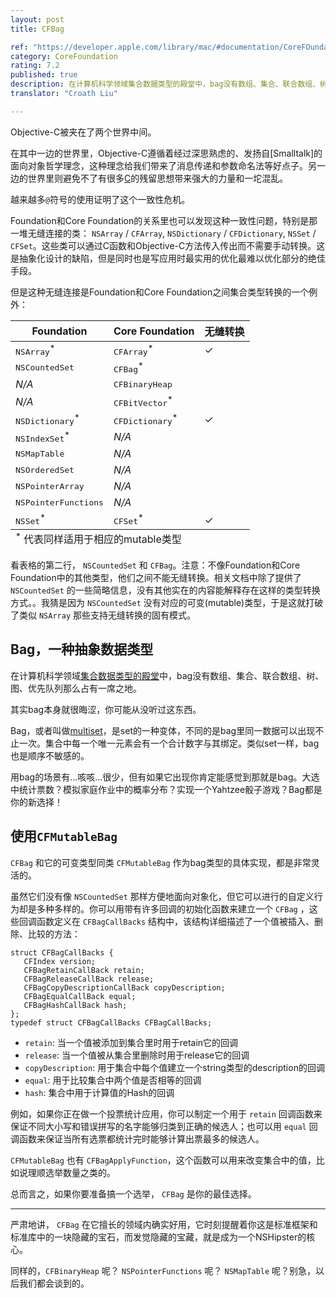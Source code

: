 ```yaml
---
layout: post
title: CFBag

ref: "https://developer.apple.com/library/mac/#documentation/CoreFOundation/Reference/CFMutableBagRef/Reference/reference.html"
category: CoreFoundation
rating: 7.2
published: true
description: 在计算机科学领域集合数据类型的殿堂中，bag没有数组、集合、联合数组、树、图、优先队列那么占有一席之地。其实bag本身就很晦涩，你可能从没听过这东西。
translator: "Croath Liu"

---
```


Objective-C被夹在了两个世界中间。

在其中一边的世界里，Objective-C遵循着经过深思熟虑的、发扬自[Smalltalk]的面向对象哲学理念，这种理念给我们带来了消息传递和参数命名法等好点子。另一边的世界里则避免不了有很多<a href="http://en.wikipedia.org/wiki/C_(programming_language)">C</a>的残留思想带来强大的力量和一坨混乱。

越来越多`@`符号的使用证明了这个一致性危机。

Foundation和Core Foundation的关系里也可以发现这种一致性问题，特别是那一堆无缝连接的类： `NSArray` / `CFArray`, `NSDictionary` / `CFDictionary`, `NSSet` / `CFSet`。这些类可以通过C函数和Objective-C方法传入传出而不需要手动转换。这是抽象化设计的缺陷，但是同时也是写应用时最实用的优化最难以优化部分的绝佳手段。

但是这种无缝连接是Foundation和Core Foundation之间集合类型转换的一个例外：

<table>
  <thead>
    <tr>
      <th>Foundation</th>
      <th>Core Foundation</th>
      <th>无缝转换</th>
    </tr>
  </thead>
  <tbody>
    <tr>
      <td><tt>NSArray</tt><sup>*</sup></td>
      <td><tt>CFArray</tt><sup>*</sup></td>
      <td>✓</td>
    </tr>
    <tr>
      <td><tt>NSCountedSet</tt></td>
      <td><tt>CFBag</tt><sup>*</sup></td>
      <td></td>
    </tr>
    <tr>
      <td><em>N/A</em></td>
      <td><tt>CFBinaryHeap</tt></td>
      <td></td>
    </tr>
    <tr>
      <td><em>N/A</em></td>
      <td><tt>CFBitVector</tt><sup>*</sup></td>
      <td></td>
    </tr>
    <tr>
      <td><tt>NSDictionary</tt><sup>*</sup></td>
      <td><tt>CFDictionary</tt><sup>*</sup></td>
      <td>✓</td>
    </tr>
    <tr>
      <td><tt>NSIndexSet</tt><sup>*</sup></td>
      <td><em>N/A</em></td>
      <td></td>
    </tr>
    <tr>
      <td><tt>NSMapTable</tt></td>
      <td><em>N/A</em></td>
      <td></td>
    </tr>
    <tr>
      <td><tt>NSOrderedSet</tt></td>
      <td><em>N/A</em></td>
      <td></td>
    </tr>
    <tr>
      <td><tt>NSPointerArray</tt></td>
      <td><em>N/A</em></td>
      <td></td>
    </tr>
    <tr>
      <td><tt>NSPointerFunctions</tt></td>
      <td><em>N/A</em></td>
      <td></td>
    </tr>
    <tr>
      <td><tt>NSSet</tt><sup>*</sup></td>
      <td><tt>CFSet</tt><sup>*</sup></td>
      <td>✓</td>
    </tr>
  </tbody>
  <tfoot>
    <tr>
      <td colspan="3"><sup>*</sup> 代表同样适用于相应的mutable类型</td>
    </tr>
  </tfoot>
</table>

看表格的第二行， `NSCountedSet` 和 `CFBag`。注意：不像Foundation和Core Foundation中的其他类型，他们之间不能无缝转换。相关文档中除了提供了 `NSCountedSet` 的一些简略信息，没有其他实在的内容能解释存在这样的类型转换方式。。我猜是因为 `NSCountedSet` 没有对应的可变(mutable)类型，于是这就打破了类似 `NSArray` 那些支持无缝转换的固有模式。

## Bag，一种抽象数据类型

在计算机科学领域<a href="http://en.wikipedia.org/wiki/Collection_(abstract_data_type)">集合数据类型的殿堂</a>中，bag没有数组、集合、联合数组、树、图、优先队列那么占有一席之地。

其实bag本身就很晦涩，你可能从没听过这东西。

Bag，或者叫做[multiset](http://en.wikipedia.org/wiki/Multiset)，是set的一种变体，不同的是bag里同一数据可以出现不止一次。集合中每一个唯一元素会有一个合计数字与其绑定。类似set一样，bag也是顺序不敏感的。

用bag的场景有...咳咳...很少，但有如果它出现你肯定能感觉到那就是bag。大选中统计票数？模拟家庭作业中的概率分布？实现一个Yahtzee骰子游戏？Bag都是你的新选择！

## 使用`CFMutableBag`

`CFBag` 和它的可变类型同类 `CFMutableBag` 作为bag类型的具体实现，都是非常灵活的。

虽然它们没有像 `NSCountedSet` 那样方便地面向对象化，但它可以进行的自定义行为却是多种多样的。你可以用带有许多回调的初始化函数来建立一个 `CFBag` ，这些回调函数定义在 `CFBagCallBacks` 结构中，该结构详细描述了一个值被插入、删除、比较的方法：

~~~{objective-c}
struct CFBagCallBacks {
   CFIndex version;
   CFBagRetainCallBack retain;
   CFBagReleaseCallBack release;
   CFBagCopyDescriptionCallBack copyDescription;
   CFBagEqualCallBack equal;
   CFBagHashCallBack hash;
};
typedef struct CFBagCallBacks CFBagCallBacks;
~~~

- `retain`: 当一个值被添加到集合里时用于retain它的回调
- `release`: 当一个值被从集合里删除时用于release它的回调
- `copyDescription`: 用于集合中每个值建立一个string类型的description的回调
- `equal`: 用于比较集合中两个值是否相等的回调
- `hash`: 集合中用于计算值的Hash的回调

例如，如果你正在做一个投票统计应用，你可以制定一个用于 `retain` 回调函数来保证不同大小写和错误拼写的名字能够归类到正确的候选人；也可以用 `equal` 回调函数来保证当所有选票都统计完时能够计算出票最多的候选人。

`CFMutableBag` 也有 `CFBagApplyFunction`，这个函数可以用来改变集合中的值，比如说理顺选举数量之类的。

总而言之，如果你要准备搞一个选举， `CFBag` 是你的最佳选择。

---

严肃地讲， `CFBag` 在它擅长的领域内确实好用，它时刻提醒着你这是标准框架和标准库中的一块隐藏的宝石，而发觉隐藏的宝藏，就是成为一个NSHipster的核心。

同样的，`CFBinaryHeap` 呢？ `NSPointerFunctions` 呢？ `NSMapTable` 呢？别急，以后我们都会谈到的。
